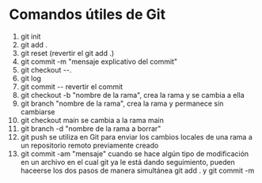 # Comandos útiles de Git

1. git init
2. git add .
3. git reset (revertir el git add .)
4. git commit -m "mensaje explicativo del commit"
5. git checkout --.
6. git log
7. git commit -- revertir el commit
8. git checkout -b  "nombre de la rama", crea la rama y se cambia a ella
9. git branch "nombre de la rama", crea la rama y permanece sin cambiarse
10. git checkout main  se cambia a la rama main
11. git branch -d "nombre de la rama a borrar"
12. git push    se utiliza en Git para enviar los cambios locales de una rama a un repositorio remoto previamente creado
13. git commit -am "mensaje" cuando se hace algún tipo de modificación en un archivo en el cual git ya le está dando seguimiento, pueden haceerse los dos pasos de manera simultánea git add . y git commit -m 


